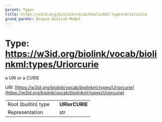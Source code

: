 ```yaml
---
parent: Types
title: https://w3id.org/biolink/vocab/biolinkml:types/Uriorcurie
grand_parent: Browse Biolink Model
---
```


# Type: https://w3id.org/biolink/vocab/biolinkml:types/Uriorcurie


a URI or a CURIE

URI: [https://w3id.org/biolink/vocab/biolinkml:types/Uriorcurie](https://w3id.org/biolink/vocab/biolinkml:types/Uriorcurie)

|  |  |  |
| --- | --- | --- |
| Root (builtin) type | | **URIorCURIE** |
| Representation | | str |
